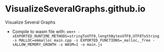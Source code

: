 # VisualizeSeveralGraphs.github.io
Visualize Several Graphs

- Compile to wasm file with: 
`em++ -sEXPORTED_RUNTIME_METHODS=stringToUTF8,lengthBytesUTF8,UTF8ToString -s MALLOC=emmalloc main.cpp -s EXPORTED_FUNCTIONS=_malloc,_free -sALLOW_MEMORY_GROWTH -s WASM=1 -o main.js`


